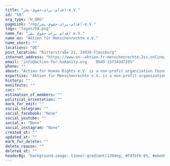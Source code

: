 ```yaml
---
title: "اقدام-برای-حقوق-بشر-e.V."
id: "58"
org_type: "H_ORG"
pageLink: "/op/اقدام-برای-حقوق-بشر-e.V."
logo: "logos/58.png"
name_fa: "اقدام برای حقوق بشر e.V."
name_en: "Aktion für Menschenrechte e.V."
name_short: ""
locations: "DE"
post_location: "Ritterstraße 21, 24939 Flensburg"
internet_address: "https://www.xn--aktion-fr-menschenrechte-2sc.online/"
email: "info@action-for-humanity.org    0049-15734347295"
phone: ""
about: "Action for Human Rights e.V. is a non-profit organization founded by DEman-Iranians from Flensburg."
expertise: "Aktion für Menschenrechte e.V. is a non-profit organization founded by DEman-Iranians from Flensburg.The organization is politically neutral, non-denominational, and free from ideologies. The founding members of Aktion für Menschenrechte e.V. are advocates of freedom and human rights."
history: ""
manifesto: ""
coc: ""
estimation_of_members: ""
political_orientation: ""
mark_for_edit: ""
social_telegram: ""
social_facebook: "None"
social_youtube: ""
social_x: "None"
social_instagram: "None"
created_at: ""
updated_at: ""
mark_for_delete: ""
delete_reason: ""
deleted_at: ""
headerBg: "background-image: linear-gradient(120deg, #fdfbfb 0%, #ebedee 100%);"
---
```

